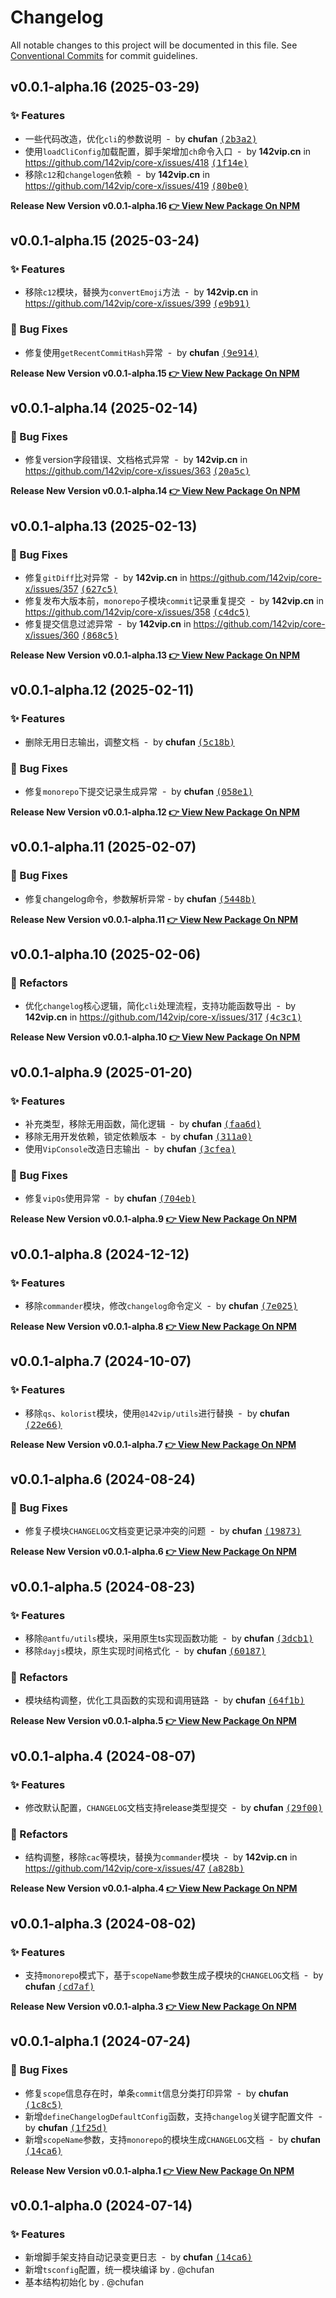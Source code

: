 # Changelog

All notable changes to this project will be documented in this file.
See [Conventional Commits](https://conventionalcommits.org) for commit guidelines.

## v0.0.1-alpha.16 (2025-03-29)

### ✨ Features

- 一些代码改造，优化`cli`的参数说明 &nbsp;-&nbsp; by **chufan** [<samp>(2b3a2)</samp>](https://github.com/142vip/core-x/commit/2b3a2b6)
- 使用`loadCliConfig`加载配置，脚手架增加`ch`命令入口 &nbsp;-&nbsp; by **142vip.cn** in https://github.com/142vip/core-x/issues/418 [<samp>(1f14e)</samp>](https://github.com/142vip/core-x/commit/1f14e3c)
- 移除`c12`和`changelogen`依赖 &nbsp;-&nbsp; by **142vip.cn** in https://github.com/142vip/core-x/issues/419 [<samp>(80be0)</samp>](https://github.com/142vip/core-x/commit/80be0fd)

**Release New Version v0.0.1-alpha.16 [👉 View New Package On NPM](https://www.npmjs.com/package/@142vip/changelog)**

## v0.0.1-alpha.15 (2025-03-24)

### ✨ Features

- 移除`c12`模块，替换为`convertEmoji`方法 &nbsp;-&nbsp; by **142vip.cn** in https://github.com/142vip/core-x/issues/399 [<samp>(e9b91)</samp>](https://github.com/142vip/core-x/commit/e9b91e7)

### 🐛 Bug Fixes

- 修复使用`getRecentCommitHash`异常 &nbsp;-&nbsp; by **chufan** [<samp>(9e914)</samp>](https://github.com/142vip/core-x/commit/9e9147c)

**Release New Version v0.0.1-alpha.15 [👉 View New Package On NPM](https://www.npmjs.com/package/@142vip/changelog)**

## v0.0.1-alpha.14 (2025-02-14)

### 🐛 Bug Fixes

- 修复version字段错误、文档格式异常 &nbsp;-&nbsp; by **142vip.cn** in https://github.com/142vip/core-x/issues/363 [<samp>(20a5c)</samp>](https://github.com/142vip/core-x/commit/20a5c78)

**Release New Version v0.0.1-alpha.14 [👉 View New Package On NPM](https://www.npmjs.com/package/@142vip/changelog)**

## v0.0.1-alpha.13 (2025-02-13)

### 🐛 Bug Fixes

- 修复`gitDiff`比对异常 &nbsp;-&nbsp; by **142vip.cn** in https://github.com/142vip/core-x/issues/357 [<samp>(627c5)</samp>](https://github.com/142vip/core-x/commit/627c576)
- 修复发布大版本前，`monorepo`子模块`commit`记录重复提交 &nbsp;-&nbsp; by **142vip.cn** in https://github.com/142vip/core-x/issues/358 [<samp>(c4dc5)</samp>](https://github.com/142vip/core-x/commit/c4dc59a)
- 修复提交信息过滤异常 &nbsp;-&nbsp; by **142vip.cn** in https://github.com/142vip/core-x/issues/360 [<samp>(868c5)</samp>](https://github.com/142vip/core-x/commit/868c524)

**Release New Version v0.0.1-alpha.13 [👉 View New Package On NPM](https://www.npmjs.com/package/@142vip/changelog)**

## v0.0.1-alpha.12 (2025-02-11)

### ✨ Features

- 删除无用日志输出，调整文档 &nbsp;-&nbsp; by **chufan** [<samp>(5c18b)</samp>](https://github.com/142vip/core-x/commit/5c18b6c)

### 🐛 Bug Fixes

- 修复`monorepo`下提交记录生成异常 &nbsp;-&nbsp; by **chufan** [<samp>(058e1)</samp>](https://github.com/142vip/core-x/commit/058e189)

**Release New Version v0.0.1-alpha.12 [👉 View New Package On NPM](https://www.npmjs.com/package/@142vip/changelog)**

## v0.0.1-alpha.11 (2025-02-07)

### 🐛 Bug Fixes

- 修复changelog命令，参数解析异常 - by **chufan** [<samp>(5448b)</samp>](https://github.com/142vip/core-x/commit/5448b84)

**Release New Version v0.0.1-alpha.11 [👉 View New Package On NPM](https://www.npmjs.com/package/@142vip/changelog)**

## v0.0.1-alpha.10 (2025-02-06)

### 💅 Refactors

- 优化`changelog`核心逻辑，简化`cli`处理流程，支持功能函数导出 &nbsp;-&nbsp; by **142vip.cn** in https://github.com/142vip/core-x/issues/317 [<samp>(4c3c1)</samp>](https://github.com/142vip/core-x/commit/4c3c1b9)

**Release New Version v0.0.1-alpha.10 [👉 View New Package On NPM](https://www.npmjs.com/package/@142vip/changelog)**

## v0.0.1-alpha.9 (2025-01-20)

### ✨ Features

- 补充类型，移除无用函数，简化逻辑 &nbsp;-&nbsp; by **chufan** [<samp>(faa6d)</samp>](https://github.com/142vip/core-x/commit/faa6dad)
- 移除无用开发依赖，锁定依赖版本 &nbsp;-&nbsp; by **chufan** [<samp>(311a0)</samp>](https://github.com/142vip/core-x/commit/311a0f2)
- 使用`VipConsole`改造日志输出 &nbsp;-&nbsp; by **chufan** [<samp>(3cfea)</samp>](https://github.com/142vip/core-x/commit/3cfeacc)

### 🐛 Bug Fixes

- 修复`vipQs`使用异常 &nbsp;-&nbsp; by **chufan** [<samp>(704eb)</samp>](https://github.com/142vip/core-x/commit/704ebb5)

**Release New Version v0.0.1-alpha.9 [👉 View New Package On NPM](https://www.npmjs.com/package/@142vip/changelog)**

## v0.0.1-alpha.8 (2024-12-12)

### ✨ Features

- 移除`commander`模块，修改`changelog`命令定义 &nbsp;-&nbsp; by **chufan** [<samp>(7e025)</samp>](https://github.com/142vip/core-x/commit/7e025d2)

**Release New Version v0.0.1-alpha.8 [👉 View New Package On NPM](https://www.npmjs.com/package/@142vip/changelog)**

## v0.0.1-alpha.7 (2024-10-07)

### ✨ Features

- 移除`qs`、`kolorist`模块，使用`@142vip/utils`进行替换 &nbsp;-&nbsp; by **chufan** [<samp>(22e66)</samp>](https://github.com/142vip/core-x/commit/22e6617)

**Release New Version v0.0.1-alpha.7 [👉 View New Package On NPM](https://www.npmjs.com/package/@142vip/changelog)**

## v0.0.1-alpha.6 (2024-08-24)

### 🐛 Bug Fixes

- 修复子模块`CHANGELOG`文档变更记录冲突的问题 &nbsp;-&nbsp; by **chufan** [<samp>(19873)</samp>](https://github.com/142vip/core-x/commit/1987368)

**Release New Version v0.0.1-alpha.6 [👉 View New Package On NPM](https://www.npmjs.com/package/@142vip/changelog)**

## v0.0.1-alpha.5 (2024-08-23)

### ✨ Features

- 移除`@antfu/utils`模块，采用原生ts实现函数功能 &nbsp;-&nbsp; by **chufan** [<samp>(3dcb1)</samp>](https://github.com/142vip/core-x/commit/3dcb175)
- 移除`dayjs`模块，原生实现时间格式化 &nbsp;-&nbsp; by **chufan** [<samp>(60187)</samp>](https://github.com/142vip/core-x/commit/6018782)

### 💅 Refactors

- 模块结构调整，优化工具函数的实现和调用链路 &nbsp;-&nbsp; by **chufan** [<samp>(64f1b)</samp>](https://github.com/142vip/core-x/commit/64f1bff)

**Release New Version v0.0.1-alpha.5 [👉 View New Package On NPM](https://www.npmjs.com/package/@142vip/changelog)**

## v0.0.1-alpha.4 (2024-08-07)

### ✨ Features

- 修改默认配置，`CHANGELOG`文档支持release类型提交 &nbsp;-&nbsp; by **chufan** [<samp>(29f00)</samp>](https://github.com/142vip/core-x/commit/29f00d1)

### 💅 Refactors

- 结构调整，移除`cac`等模块，替换为`commander`模块 &nbsp;-&nbsp; by **142vip.cn** in https://github.com/142vip/core-x/issues/47 [<samp>(a828b)</samp>](https://github.com/142vip/core-x/commit/a828b4c)

**Release New Version v0.0.1-alpha.4 [👉 View New Package On NPM](https://www.npmjs.com/package/@142vip/changelog)**

## v0.0.1-alpha.3 (2024-08-02)

### ✨ Features

- 支持`monorepo`模式下，基于`scopeName`参数生成子模块的`CHANGELOG`文档 &nbsp;-&nbsp; by **chufan** [<samp>(cd7af)</samp>](https://github.com/142vip/core-x/commit/cd7afb1)

**Release New Version v0.0.1-alpha.3 [👉 View New Package On NPM](https://www.npmjs.com/package/@142vip/changelog)**

## v0.0.1-alpha.1 (2024-07-24)

### 🐛 Bug Fixes

- 修复`scope`信息存在时，单条`commit`信息分类打印异常 &nbsp;-&nbsp; by **chufan** [<samp>(1c8c5)</samp>](https://github.com/142vip/core-x/commit/1c8c544)
- 新增`defineChangelogDefaultConfig`函数，支持`changelog`关键字配置文件 &nbsp;-&nbsp; by **chufan** [<samp>(1f25d)</samp>](https://github.com/142vip/core-x/commit/1f25da0)
- 新增`scopeName`参数，支持`monorepo`的模块生成`CHANGELOG`文档 &nbsp;-&nbsp; by **chufan** [<samp>(14ca6)</samp>](https://github.com/142vip/core-x/commit/14ca631)

**Release New Version v0.0.1-alpha.1 [👉 View New Package On NPM](https://www.npmjs.com/package/@142vip/changelog)**

## v0.0.1-alpha.0 (2024-07-14)

### ✨ Features

- 新增脚手架支持自动记录变更日志 &nbsp;-&nbsp; by **chufan** [<samp>(14ca6)</samp>](https://github.com/142vip/core-x/commit/d5a1a04521c5fb02a1d0e6929293982aa5c45fff)
- 新增`tsconfig`配置，统一模块编译 by . @chufan
- 基本结构初始化  by . @chufan
